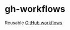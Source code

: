 # gh-workflows
Reusable [GitHub workflows](https://github.com/zaggash/gh-workflows/tree/main/.github/workflows)
